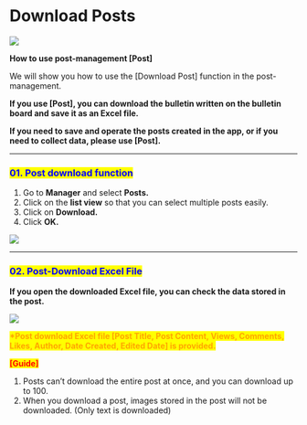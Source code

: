# Download Posts

![](https://support.swing2app.com/wp-content/uploads/2019/05/posts\_download.png)

**How to use post-management \[Post]**

We will show you how to use the \[Download Post] function in the post-management.

**If you use \[Post], you can download the bulletin written on the bulletin board and save it as an Excel file.**

**If you need to save and operate the posts created in the app, or if you need to collect data, please use \[Post].**

***

### <mark style="color:blue;">**01. Post download function**</mark>

1. Go to **Manager** and select **Posts.**
2. Click on the **list view** so that you can select multiple posts easily.
3. Click on **Download.**
4. Click **OK.**

![](https://support.swing2app.com/wp-content/uploads/2019/12/rty.png)

***

### <mark style="color:blue;">**02. Post-Download Excel File**</mark>

**If you open the downloaded Excel file, you can check the data stored in the post.**

![](https://support.swing2app.com/wp-content/uploads/2019/05/post-download-3-1.png)

<mark style="color:orange;">**\*Post download Excel file \[Post Title, Post Content, Views, Comments, Likes, Author, Date Created, Edited Date] is provided.**</mark>

<mark style="color:red;">**\[Guide]**</mark>

1. Posts can’t download the entire post at once, and you can download up to 100.
2. When you download a post, images stored in the post will not be downloaded. (Only text is downloaded)
